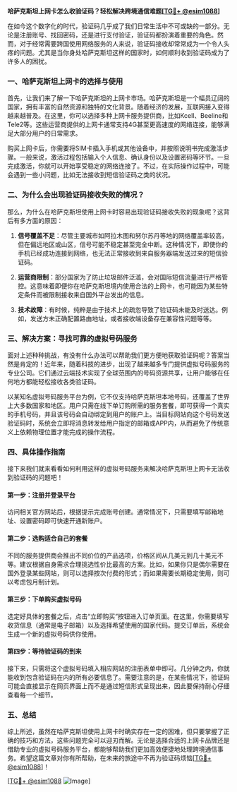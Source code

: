 **哈萨克斯坦上网卡怎么收验证码？轻松解决跨境通信难题[[TG💪+ @esim1088](https://t.me/s/esim1088)]**

在如今这个数字化的时代，验证码几乎成了我们日常生活中不可或缺的一部分。无论是注册账号、找回密码，还是进行支付验证，验证码都扮演着重要的角色。然而，对于经常需要跨国使用网络服务的人来说，验证码接收却常常成为一个令人头疼的问题。尤其是当你身处哈萨克斯坦这样的国家时，如何顺利收到验证码成为了许多人的困扰。

### 一、哈萨克斯坦上网卡的选择与使用

首先，让我们来了解一下哈萨克斯坦的上网卡市场。哈萨克斯坦是一个幅员辽阔的国家，拥有丰富的自然资源和独特的文化背景。随着经济的发展，互联网接入变得越来越普及。在这里，你可以选择多种上网卡服务提供商，比如Kcell、Beeline和Tele2等。这些运营商提供的上网卡通常支持4G甚至更高速度的网络连接，能够满足大部分用户的日常需求。

购买上网卡后，你需要将SIM卡插入手机或其他设备中，并按照说明书完成激活步骤。一般来说，激活过程包括输入个人信息、确认身份以及设置密码等环节。一旦完成激活，你就可以开始享受稳定的网络连接了。不过，在实际操作过程中，可能会遇到一些小问题，比如无法接收到短信验证码之类的状况。

### 二、为什么会出现验证码接收失败的情况？

那么，为什么在哈萨克斯坦使用上网卡时容易出现验证码接收失败的现象呢？这背后有多方面的原因：

1. **信号覆盖不足**：尽管主要城市如阿拉木图和努尔苏丹等地的网络覆盖率较高，但在偏远地区或山区，信号可能不稳定甚至完全中断。这种情况下，即使你的手机已经成功连接到网络，也无法正常接收到来自服务器端发送过来的短信验证码。

2. **运营商限制**：部分国家为了防止垃圾邮件泛滥，会对国际短信流量进行严格管控。这意味着即便你在哈萨克斯坦境内使用合法的上网卡，也可能因为某些特定条件而被限制接收来自国外平台发出的信息。

3. **技术故障**：有时候，纯粹是由于技术上的疏忽导致了验证码未能及时送达。例如，发送方未正确配置路由地址，或者接收端设备存在兼容性问题等等。

### 三、解决方案：寻找可靠的虚拟号码服务

面对上述种种挑战，有没有什么办法可以帮助我们更方便地获取验证码呢？答案当然是肯定的！近年来，随着科技的进步，出现了越来越多专门提供虚拟号码服务的专业公司。它们通过云端技术实现了全球范围内的号码资源共享，让用户能够在任何地方都能轻松接收各类验证码。

以某知名虚拟号码服务平台为例，它不仅支持哈萨克斯坦本地号码，还覆盖了世界上大多数国家和地区。用户只需在线下单订购所需的服务套餐，即可获得一个真实的手机号码，并且该号码会自动绑定到用户的账户上。当目标网站向这个号码发送验证码时，系统会立即将消息转发给用户指定的邮箱或APP内，从而避免了传统意义上依赖物理位置才能完成的操作流程。

### 四、具体操作指南

接下来我们就来看看如何利用这样的虚拟号码服务来解决哈萨克斯坦上网卡无法收到验证码的问题吧！

#### 第一步：注册并登录平台
访问相关官方网站后，根据提示完成账号创建。通常情况下，只需要填写邮箱地址、设置密码即可快速开通新账户。

#### 第二步：选购适合自己的套餐
不同的服务提供商会推出不同价位的产品选项，价格区间从几美元到几十美元不等。建议根据自身需求合理挑选性价比最高的方案。比如，如果你只是偶尔需要在国外登录某些网站，则可以选择按次付费的形式；而如果需要长期稳定使用，则可以考虑包月制计划。

#### 第三步：下单购买虚拟号码
选定好具体的套餐之后，点击“立即购买”按钮进入订单页面。在这里，你需要填写收货信息（通常是电子邮箱）以及选择希望使用的国家代码。提交订单后，系统会生成一个新的虚拟号码供你使用。

#### 第四步：等待验证码的到来
接下来，只需将这个虚拟号码填入相应网站的注册表单中即可。几分钟之内，你就能收到包含验证码在内的所有必要信息了。需要注意的是，在某些情况下，验证码可能会直接显示在网页界面上而不是通过短信形式呈现出来，因此要保持耐心仔细查看每一个细节。

### 五、总结

综上所述，虽然在哈萨克斯坦使用上网卡时确实存在一定的困难，但只要掌握了正确的技巧和方法，这些问题完全可以迎刃而解。无论是选择合适的上网卡品牌还是借助专业的虚拟号码服务平台，都能够帮助我们更加高效便捷地处理跨境通信事务。希望这篇文章对你有所帮助，在未来的旅途中不再为验证码烦恼[[TG💪+ @esim1088](https://t.me/s/esim1088)]！

[[TG💪+ @esim1088](https://t.me/s/esim1088) ![Image](https://i.postimg.cc/4NQfJmqS/Snipaste-2025-05-13-00-14-12.png)]